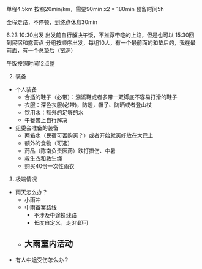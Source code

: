 单程4.5km 
按照20min/km，需要90min x2 = 180min
预留时间5h

全程走路，不停顿，到终点休息30min

6.23 10:30出发 出发前自行解决午饭，不推荐带吃的上路，但是也可以 15:30回到民宿和露营点
分组按顺序出发，每组10人，有一个最前面的和垫后的，我在最前面，有一个总垫后（窑洞）

午饭按照时间12点整

2. 装备
- 个人装备
	- 合适的鞋子（必带）：溯溪鞋或者多带一双脚底不容易打滑的鞋子
	- 衣服：深色衣服(必带)，防透，帽子、防晒或者登山杖
	- 饮用水：额外的足够的水
	- 午餐带上自行解决
- 组委会准备的装备
	- 两箱水（民宿可否购买？）或者开始就买好放在大巴上
	- 额外的食物（可选）
	- 药品（陈南负责医药）跌打损伤、中暑
	- 救生衣和救生绳
	- 购买40份一次性雨衣

3. 极端情况
- 雨天怎么办？
	- 小雨冲
	- 中雨备案路线
		- 不涉及中途换线路
		- 长度自定义，走3h即可
	- 大雨室内活动
		- 
- 有人中途受伤怎么办？


